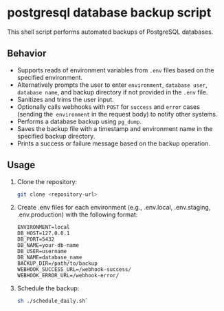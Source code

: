 # postgresql database backup script

This shell script performs automated backups of PostgreSQL databases.

## Behavior
- Supports reads of environment variables from `.env` files based on the specified environment.
- Alternatively prompts the user to enter `environment`, `database user`, `database name`, and backup directory if not provided in the `.env` file.
- Sanitizes and trims the user input.
- Optionally calls webhooks with `POST` for `success` and `error` cases (sending the` environment` in the request body) to notify other systems.
- Performs a database backup using `pg_dump`.
- Saves the backup file with a timestamp and environment name in the specified backup directory.
- Prints a success or failure message based on the backup operation.

## Usage

1. Clone the repository:

     ```bash
     git clone <repository-url>
     ```
2. Create .env files for each environment (e.g., .env.local, .env.staging, .env.production) with the following format:
     ```text
     ENVIRONMENT=local
     DB_HOST=127.0.0.1
     DB_PORT=5432
     DB_NAME=your-db-name
     DB_USER=username
     DB_NAME=database_name
     BACKUP_DIR=/path/to/backup
     WEBHOOK_SUCCESS_URL=/webhook-success/
     WEBHOOK_ERROR_URL=/webhook-error/
     ```
3. Schedule the backup:
    ```bash
    sh ./schedule_daily.sh`
    ```
